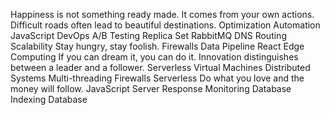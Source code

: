 Happiness is not something ready made. It comes from your own actions. Difficult roads often lead to beautiful destinations. Optimization Automation JavaScript DevOps A/B Testing Replica Set RabbitMQ DNS Routing
Scalability Stay hungry, stay foolish. Firewalls Data Pipeline React Edge Computing If you can dream it, you can do it. Innovation distinguishes between a leader and a follower. Serverless Virtual Machines Distributed Systems Multi-threading
Firewalls Serverless Do what you love and the money will follow. JavaScript Server Response Monitoring Database Indexing Database
